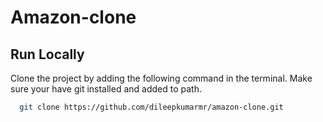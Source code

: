 # Amazon-clone

## Run Locally

Clone the project by adding the following command in the terminal.
Make sure your have git installed and added to path.

```bash
  git clone https://github.com/dileepkumarmr/amazon-clone.git
```
